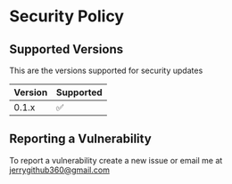 # Security Policy

## Supported Versions

This are the versions supported for security updates

| Version | Supported          |
| ------- | ------------------ |
| 0.1.x   | :white_check_mark: |
                

## Reporting a Vulnerability
To report a vulnerability create a new issue or email me at [jerrygithub360@gmail.com](mailto:jerrygithub360@gmail.com)
